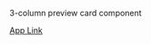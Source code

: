  3-column preview card component

[App Link](https://3-column-preview-card-component-main-beryl-nine.vercel.app/)
